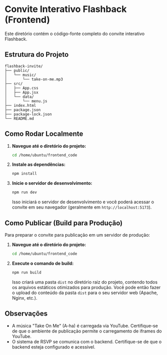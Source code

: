 # Convite Interativo Flashback (Frontend)

Este diretório contém o código-fonte completo do convite interativo Flashback.

## Estrutura do Projeto

```
flashback-invite/
├── public/
│   └── music/
│       └── take-on-me.mp3
├── src/
│   ├── App.css
│   ├── App.jsx
│   └── data/
│       └── menu.js
├── index.html
├── package.json
├── package-lock.json
└── README.md
```

## Como Rodar Localmente

1.  **Navegue até o diretório do projeto:**
    ```bash
    cd /home/ubuntu/frontend_code
    ```

2.  **Instale as dependências:**
    ```bash
    npm install
    ```

3.  **Inicie o servidor de desenvolvimento:**
    ```bash
    npm run dev
    ```

    Isso iniciará o servidor de desenvolvimento e você poderá acessar o convite em seu navegador (geralmente em `http://localhost:5173`).

## Como Publicar (Build para Produção)

Para preparar o convite para publicação em um servidor de produção:

1.  **Navegue até o diretório do projeto:**
    ```bash
    cd /home/ubuntu/frontend_code
    ```

2.  **Execute o comando de build:**
    ```bash
    npm run build
    ```

    Isso criará uma pasta `dist` no diretório raiz do projeto, contendo todos os arquivos estáticos otimizados para produção. Você pode então fazer o upload do conteúdo da pasta `dist` para o seu servidor web (Apache, Nginx, etc.).

## Observações

-   A música "Take On Me" (A-ha) é carregada via YouTube. Certifique-se de que o ambiente de publicação permite o carregamento de iframes do YouTube.
-   O sistema de RSVP se comunica com o backend. Certifique-se de que o backend esteja configurado e acessível.


